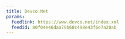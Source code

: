 ```yaml
---
title: Devco.Net
params:
  feedlink: https://www.devco.net/index.xml
  feedid: 80f04e46daa79b68c498e43f6e7a20ab
---
```

